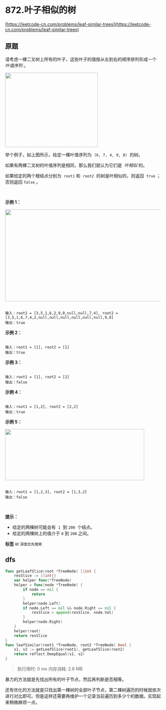 # 872.叶子相似的树
[https://leetcode-cn.com/problems/leaf-similar-trees](https://leetcode-cn.com/problems/leaf-similar-trees) 
## 原题
请考虑一棵二叉树上所有的叶子，这些叶子的值按从左到右的顺序排列形成一个  *叶值序列* 。

<img alt="" src="https://s3-lc-upload.s3.amazonaws.com/uploads/2018/07/16/tree.png" style="height: 240px; width: 300px;" />

举个例子，如上图所示，给定一棵叶值序列为  `(6, 7, 4, 9, 8)`  的树。

如果有两棵二叉树的叶值序列是相同，那么我们就认为它们是  *叶相似* 的。

如果给定的两个根结点分别为  `root1` 和  `root2`  的树是叶相似的，则返回  `true` ；否则返回 `false` 。

 

 **示例 1：** 

<img alt="" src="https://assets.leetcode.com/uploads/2020/09/03/leaf-similar-1.jpg" style="height: 297px; width: 750px;" />

```

输入：root1 = [3,5,1,6,2,9,8,null,null,7,4], root2 = [3,5,1,6,7,4,2,null,null,null,null,null,null,9,8]
输出：true

```
 **示例 2：** 

```

输入：root1 = [1], root2 = [1]
输出：true

```
 **示例 3：** 

```

输入：root1 = [1], root2 = [2]
输出：false

```
 **示例 4：** 

```

输入：root1 = [1,2], root2 = [2,2]
输出：true

```
 **示例 5：** 

<img alt="" src="https://assets.leetcode.com/uploads/2020/09/03/leaf-similar-2.jpg" style="height: 165px; width: 450px;" />

```

输入：root1 = [1,2,3], root2 = [1,3,2]
输出：false

```
 

 **提示：** 
- 给定的两棵树可能会有  `1`  到 `200`  个结点。
- 给定的两棵树上的值介于 `0` 到 `200` 之间。
 
**标签**
`树` `深度优先搜索` 


## dfs
```go
func getLeafSlice(root *TreeNode) []int {
	resSlice := []int{}
	var helper func(*TreeNode)
	helper = func(node *TreeNode) {
		if node == nil {
			return
		}
		helper(node.Left)
		if node.Left == nil && node.Right == nil {
			resSlice = append(resSlice, node.Val)
		}
		helper(node.Right)
	}
	helper(root)
	return resSlice
}
func leafSimilar(root1 *TreeNode, root2 *TreeNode) bool {
	s1, s2 := getLeafSlice(root1), getLeafSlice(root2)
	return reflect.DeepEqual(s1, s2)
}
```
>执行用时: 0 ms
内存消耗: 2.6 MB

暴力的方法就是先找出所有的叶子节点，然后再判断是否相等。

还有优化的方法就是只找出第一棵树的全部叶子节点，第二棵树遍历的时候就依次进行对比即可。但是这样还需要再维护一个记录当前遍历到多少个的数据。实现起来稍微麻烦一点。